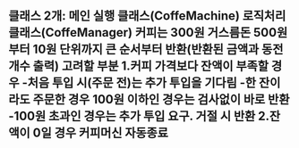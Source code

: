 <h2>클래스 2개: 
		메인 실행 클래스(CoffeMachine) 로직처리 클래스(CoffeManager)
		커피는 300원 거스름돈
		500원부터 10원 단위까지 큰 순서부터 반환(반환된 금액과 동전개수 출력)
		고려할 부분
		1.커피 가격보다 잔액이 부족할 경우
		-처음 투입 시(주문 전)는 추가 투입을 기다림
		-한 잔이라도 주문한 경우 100원 이하인 경우는 검사없이 바로 반환
		-100원 초과인 경우는 추가 투입 요구. 거절 시 반환
		2.잔액이 0일 경우
		커피머신 자동종료</h2>
